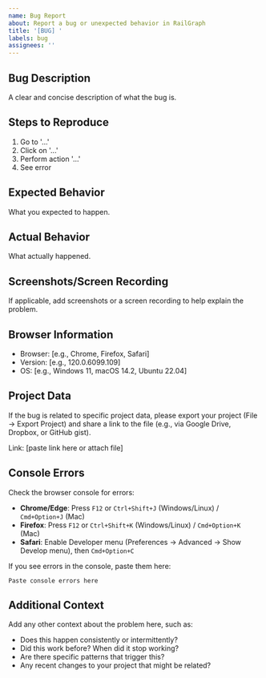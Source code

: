```yaml
---
name: Bug Report
about: Report a bug or unexpected behavior in RailGraph
title: '[BUG] '
labels: bug
assignees: ''
---
```


## Bug Description
A clear and concise description of what the bug is.

## Steps to Reproduce
1. Go to '...'
2. Click on '...'
3. Perform action '...'
4. See error

## Expected Behavior
What you expected to happen.

## Actual Behavior
What actually happened.

## Screenshots/Screen Recording
If applicable, add screenshots or a screen recording to help explain the problem.

## Browser Information
- Browser: [e.g., Chrome, Firefox, Safari]
- Version: [e.g., 120.0.6099.109]
- OS: [e.g., Windows 11, macOS 14.2, Ubuntu 22.04]

## Project Data
If the bug is related to specific project data, please export your project (File → Export Project) and share a link to the file (e.g., via Google Drive, Dropbox, or GitHub gist).

Link: [paste link here or attach file]

## Console Errors
Check the browser console for errors:
- **Chrome/Edge**: Press `F12` or `Ctrl+Shift+J` (Windows/Linux) / `Cmd+Option+J` (Mac)
- **Firefox**: Press `F12` or `Ctrl+Shift+K` (Windows/Linux) / `Cmd+Option+K` (Mac)
- **Safari**: Enable Developer menu (Preferences → Advanced → Show Develop menu), then `Cmd+Option+C`

If you see errors in the console, paste them here:

```
Paste console errors here
```

## Additional Context
Add any other context about the problem here, such as:
- Does this happen consistently or intermittently?
- Did this work before? When did it stop working?
- Are there specific patterns that trigger this?
- Any recent changes to your project that might be related?
